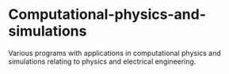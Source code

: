 # Computational-physics-and-simulations
Various programs with applications in computational physics and simulations relating to physics and electrical engineering.
